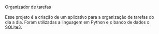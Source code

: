 Organizador de tarefas <br>
<br>
Esse projeto é a criação de um aplicativo para a organização de tarefas do dia a dia. Foram utilizadas a linguagem em Python e o banco de dados o SQLite3.

